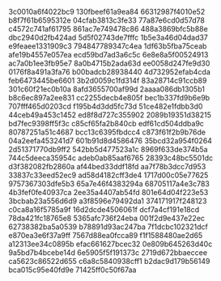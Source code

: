 3c0010a6f4022bc9
130fbeef61a9ea84
66312987f4010e52
b8f7f61b6595312e
04cfab3813c3fe33
77a87e6cd0d57d78
c4572c741af61795
861ac7e749478c86
488a3869bfc5b88e
dbc2940d2fb424ad
5d5f02743de7fffc
1b5e3a46d04dad37
e9feaee1331909c3
794847789347c4ea
1df63b5fba75ceab
afe19b4557e057ea
ecd59bd7ad3a6c5c
6e8e8a5f00524913
ac7a0b1ee3fb95e7
8a0b4715b2ada63d
ee0058d247fe9d30
0176f8a491a3fa76
b00badcb28938440
4d732952efab4cda
feb6473445be6601
3b2d0059c1fd314f
83a28714c91ccb89
301c60f21ec0b10a
8afd3655700af99d
2aaaa086db1305b1
b8c6ec897a2ee831
cc2255decb4e805f
bec1b337fd9b6e9b
707fff465d0203cd
f195b4d3dd5fc73d
51ce482e1fdbb3d0
44ceb49a453c1452
ed8f8d727c355902
2089b19351d38215
bd7fec9398ff5f3c
c85cf65fa2b840cb
edf61cd504ddba9c
80787251a51c4687
bcc13c6395fbdcc4
c873f61f2b9b76de
04a2eefa453241d7
601b91d8d4586476
35bcd32a954f0264
2d51371770db9ff2
542bb5d477523a1c
8969f633de374b5a
744c5deeca35954c
adeb0ab85aaf6765
28393c48bc5501dc
d3f382082fb2860a
af44bed33ddf18fd
aa7f78b3dcc7d953
33837c33eed52ec9
ad58d4182cff3de4
1717d00c05e77625
9757367303dfe5b3
65a7e46f4383294a
68705117a4e3c783
4b3fef0fe40937ca
2ee35a4407ab54fd
801e64d04f223e53
3bcbab23a556d6d9
a3f8596e79492da1
374171917f248123
c0ca8a16f5785a9f
16d2dcde4506061f
dcf7a4cf191e18cd
78da421fc18765e8
5365afc736f24eba
001f2d9e437e22ec
62738382ba5a0539
b78891d93ac247ba
7f1dcbc102321dcf
e870ea3e6f37a9ff
7567d88ea0fcca89
f1f1588480ae2d65
a12313ee34c0895b
efac661627bcec32
0e809b645263d40c
9a5bd7b4bcebe14d
6e5905f5f191373c
2719d672bbaeccee
ca5623c86522d655
c6a8c5840938cff1
b2dac9d179b56149
bca015c95e40fd9e
71425ff0c50f67aa
